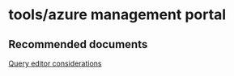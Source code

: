 <properties
	pageTitle="tools/azure management portal"
	description="tools/azure management portal"
	service="microsoft.sql"
	resource="servers"
	authors="emlisa"
	displayOrder=""
	selfHelpType="generic"
	supportTopicIds="31980409"
	productPesIds="13491"
	cloudEnvironments="public"
/>

# tools/azure management portal

## **Recommended documents**

[Query editor considerations](https://docs.microsoft.com/en-us/azure/sql-database/sql-database-connect-query-portal#query-editor-considerations/)